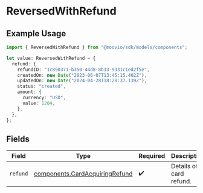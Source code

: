# ReversedWithRefund

## Example Usage

```typescript
import { ReversedWithRefund } from "@moovio/sdk/models/components";

let value: ReversedWithRefund = {
  refund: {
    refundID: "1c890371-b350-44d8-8b33-9331c1ed2f5e",
    createdOn: new Date("2023-06-07T13:45:15.402Z"),
    updatedOn: new Date("2024-04-28T18:28:37.139Z"),
    status: "created",
    amount: {
      currency: "USD",
      value: 1204,
    },
  },
};
```

## Fields

| Field                                                                            | Type                                                                             | Required                                                                         | Description                                                                      |
| -------------------------------------------------------------------------------- | -------------------------------------------------------------------------------- | -------------------------------------------------------------------------------- | -------------------------------------------------------------------------------- |
| `refund`                                                                         | [components.CardAcquiringRefund](../../models/components/cardacquiringrefund.md) | :heavy_check_mark:                                                               | Details of a card refund.                                                        |